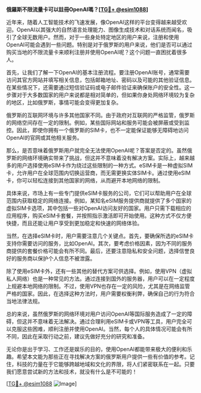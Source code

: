 **俄羅斯不限流量卡可以註冊OpenAI嗎？[[TG💪+ @esim1088](https://t.me/s/esim1088)]**

近年来，随着人工智能技术的飞速发展，像OpenAI这样的平台变得越来越受欢迎。OpenAI以其强大的自然语言处理能力、图像生成技术和对话系统而闻名，吸引了全球无数用户。然而，对于一些身处特定地区的用户来说，注册和使用OpenAI可能会遇到一些问题。特别是对于俄罗斯的用户来说，他们是否可以通过购买当地的不限流量卡来顺利注册并使用OpenAI呢？这个问题一直困扰着很多人。

首先，让我们了解一下OpenAI的基本注册流程。要注册OpenAI账号，通常需要访问其官方网站并填写相关信息，包括邮箱地址、密码以及可能的其他验证信息。在某些情况下，还需要通过短信验证码或电子邮件验证来确保账户的安全性。这一步骤对于大多数国家的用户来说都是相对简单的，但如果你身处网络环境较为复杂的地区，比如俄罗斯，事情可能会变得更加复杂。

俄罗斯的互联网环境与许多其他国家不同。由于政府对互联网的严格监管，俄罗斯的网络空间存在一定的限制。例如，某些国际网站和服务可能会被屏蔽或受到监控。因此，即使你拥有一个俄罗斯的SIM卡，也不一定能保证能够无障碍地访问OpenAI的官网或其他相关服务。

那么，是否意味着俄罗斯用户就完全无法使用OpenAI呢？答案是否定的。虽然俄罗斯的网络环境确实带来了挑战，但这并不意味着没有解决方案。实际上，越来越多的用户选择使用eSIM卡作为绕过这些限制的一种方式。eSIM卡是一种虚拟SIM卡，允许用户在全球范围内切换运营商，而无需更换实体SIM卡。通过使用eSIM卡，你可以轻松连接到其他国家的网络，从而避开本地网络的限制。

具体来说，市场上有一些专门提供eSIM卡服务的公司，它们可以帮助用户在全球范围内获取稳定的网络连接。例如，某知名eSIM服务提供商就提供了多个国家的虚拟SIM卡选项，其中包括一些对OpenAI访问友好的国家。用户只需下载相应的应用程序，购买eSIM卡套餐，并按照指示激活即可开始使用。这种方式不仅方便快捷，而且还能让用户享受到更加稳定和快速的网络体验。

当然，在选择eSIM卡时，用户需要注意几个关键点。首先，要确保所选的eSIM卡支持你需要访问的服务，比如OpenAI。其次，要考虑价格因素，因为不同的服务商提供的套餐价格可能会有所不同。最后，还要注意隐私和安全问题，选择信誉良好的服务商以保护个人信息不被泄露。

除了使用eSIM卡外，还有一些其他的替代方案可供选择。例如，使用VPN（虚拟私人网络）也是一种常见的方法。通过连接到国外的服务器，用户可以在一定程度上规避本地网络的限制。不过，使用VPN也存在一定的风险，尤其是在网络监管严格的国家。因此，在选择这种方法时，用户需要权衡利弊，确保自己的行为符合当地法律法规。

总的来说，虽然俄罗斯的网络环境对用户访问OpenAI等国际服务造成了一定的障碍，但这并不意味着无法解决。通过合理利用eSIM卡或VPN等工具，用户完全可以克服这些困难，顺利注册并使用OpenAI。当然，每个人的具体情况可能会有所不同，因此在采取行动之前，建议先做好充分的研究和准备。

无论你是出于学习、工作还是娱乐的目的，使用OpenAI都能带来极大的便利和乐趣。希望本文能为那些正在寻找解决方案的俄罗斯用户提供一些有价值的参考。记住，科技的力量在于它能够跨越地域和文化的界限，将人们紧密联系在一起。只要我们愿意尝试新的方法和技术，就没有什么是不可能的！

[[TG💪+ @esim1088](https://t.me/s/esim1088) ![Image](https://i.postimg.cc/4NQfJmqS/Snipaste-2025-05-13-00-14-12.png)]